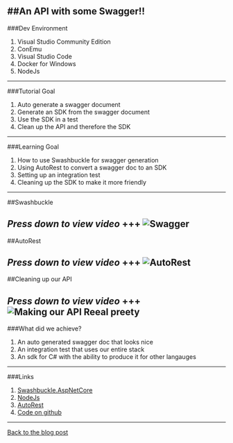 ##An API with some Swagger!!
---
###Dev Environment


1. Visual Studio Community Edition
1. ConEmu
1. Visual Studio Code
1. Docker for Windows
1. NodeJs
---
###Tutorial Goal


1. Auto generate a swagger document
1. Generate an SDK from the swagger document
1. Use the SDK in a test
1. Clean up the API and therefore the SDK 
---
###Learning Goal


1. How to use Swashbuckle for swagger generation
1. Using AutoRest to convert a swagger doc to an SDK
1. Setting up an integration test
1. Cleaning up the SDK to make it more friendly
---
##Swashbuckle


*Press down to view video*
+++
![Swagger](https://www.youtube.com/embed/qzlIx5zwljA)
---
##AutoRest

*Press down to view video*
+++
![AutoRest](https://www.youtube.com/embed/EIDeiRe2p0w)
---
##Cleaning up our API


*Press down to view video*
+++
![Making our API Reeal preety](https://www.youtube.com/embed/duHOh0jqM6o)
---
###What did we achieve?


1. An auto generated swagger doc that looks nice
1. An integration test that uses our entire stack
1. An sdk for C# with the ability to produce it for other langauges
---
###Links


1. [Swashbuckle.AspNetCore](https://github.com/domaindrivendev/Swashbuckle.AspNetCore)
1. [NodeJs](https://nodejs.org/)
1. [AutoRest](https://github.com/Azure/autorest)
1. [Code on github](https://github.com/Drawaes/CodePersuit/tree/Tutorial3)
---
[Back to the blog post](https://cetus.io/tim/ASPNET-CORE-WebApi-Getting-Started/)
